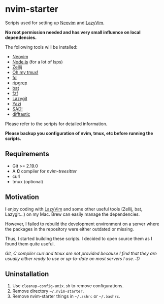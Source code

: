 # nvim-starter

Scripts used for setting up [Neovim](https://neovim.io/) and [LazyVim](https://www.lazyvim.org/).

**No root permission needed and has very small influence on local dependencies.**

The following tools will be installed:

- [Neovim](https://neovim.io/)
- [Node.js](https://nodejs.org/) (for a lot of lsps)
- [Zellij](https://zellij.dev/)
- [Oh my tmux!](https://github.com/gpakosz/.tmux)
- [fd](https://github.com/sharkdp/fd)
- [ripgrep](https://github.com/BurntSushi/ripgrep)
- [bat](https://github.com/sharkdp/bat)
- [fzf](https://github.com/junegunn/fzf)
- [Lazygit](https://github.com/jesseduffield/lazygit)
- [Yazi](https://github.com/sxyazi/yazi)
- [SAD!](https://github.com/ms-jpq/sad)
- [difftastic](https://github.com/Wilfred/difftastic)

Please refer to the scripts for detailed information.

**Please backup you configuration of nvim, tmux, etc before running the scripts.**

## Requirements

- Git >= 2.19.0
- A **C** compiler for _nvim-treesitter_
- curl
- tmux (optional)

## Motivation

I enjoy coding with [LazyVim](https://www.lazyvim.org/) and some other useful tools (Zellij, bat, Lazygit...) on my Mac. Brew can easily manage the dependencies.

However, I failed to rebuild the development environment on a server where the packages in the repository were either outdated or missing.

Thus, I started building these scripts. I decided to open source them as I found them quite useful.

_Git, C compiler curl and tmux are not provided because I find that they are usually either ready to use or up-to-date on most servers I use. :D_

## Uninstallation

1. Use `cleanup-config-unix.sh` to remove configurations.
2. Remove directory `~/.nvim-starter`.
3. Remove nvim-starter things in `~/.zshrc` or `~/.bashrc`.
